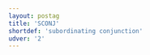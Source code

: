 ```yaml
---
layout: postag
title: 'SCONJ'
shortdef: 'subordinating conjunction'
udver: '2'
---
```

<!-- Interlanguage links updated Út zář 29 20:23:03 CEST 2020 -->
